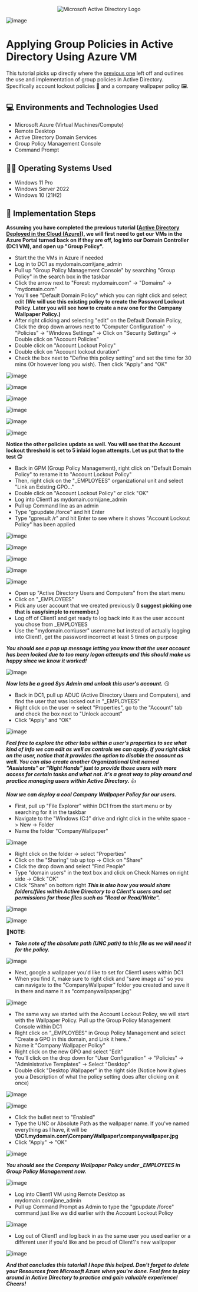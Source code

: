 <p align="center">
<img src="https://i.imgur.com/pU5A58S.png" alt="Microsoft Active Directory Logo"/>
</p>

![image](https://github.com/user-attachments/assets/0d08fdec-00b1-4b18-a9fe-1e0aa6d5b572)


<h1>Applying Group Policies in Active Directory Using Azure VM</h1>
This tutorial picks up directly where the <a href="https://github.com/JoshuaSchlegel/configure-ad">previous one</a> left off and outlines the use and implementation of group policies in Active Directory. Specifically account lockout policies 🔐 and a company wallpaper policy 🖼️. 

<h2>💻 Environments and Technologies Used</h2>

- Microsoft Azure (Virtual Machines/Compute)
- Remote Desktop
- Active Directory Domain Services
- Group Policy Management Console
- Command Prompt

<h2>👨‍💻 Operating Systems Used </h2>

- Windows 11 Pro
- Windows Server 2022
- Windows 10 (21H2)

<h2>🧰 Implementation Steps</h2>

**Assuming you have completed the previous tutorial (<a href="https://github.com/JoshuaSchlegel/configure-ad">Active Directory Deployed in the Cloud (Azure)</a>), we will first need to get our VMs in the Azure Portal turned back on if they are off, log into our Domain Controller (DC1 VM), and open up "Group Policy".**

- Start the the VMs in Azure if needed
- Log in to DC1 as mydomain.com\jane_admin
- Pull up "Group Policy Management Console" by searching "Group Policy" in the search box in the taskbar
- Click the arrow next to "Forest: mydomain.com" -> "Domains" -> "mydomain.com"
- You'll see "Default Domain Policy" which you can right click and select edit **(We will use this existing policy to create the Password Lockout Policy. Later you will see how to create a new one for the Company Wallpaper Policy.)**
- After right clicking and selecting "edit" on the Default Domain Policy, Click the drop down arrows next to "Computer Configuration" -> "Policies" -> "Windows Settings" -> Click on "Security Settings" -> Double click on "Account Policies"
- Double click on "Account Lockout Policy"
- Double click on "Account lockout duration"
- Check the box next to "Define this policy setting" and set the time for 30 mins (Or however long you wish). Then click "Apply" and "OK"



![image](https://github.com/user-attachments/assets/28668c5e-79d4-4234-a8ab-4fd63f697b83)

![image](https://github.com/user-attachments/assets/eeeab035-0c87-4790-b51e-17d3616760b2)

![image](https://github.com/user-attachments/assets/870fbe89-b26d-4f82-81ad-7f8c357a86e1)

![image](https://github.com/user-attachments/assets/fded6875-c3be-44f3-9b3b-b6f8708817ac)

![image](https://github.com/user-attachments/assets/6e6da7cb-8f65-4978-b28f-487dcac3f59a)

![image](https://github.com/user-attachments/assets/4c1f96fe-1f4d-4cd7-9ca7-e0dacf49d736)

**Notice the other policies update as well. You will see that the Account lockout threshold is set to 5 inlaid logon attempts. Let us put that to the test 🙃**

- Back in GPM (Group Policy Management), right click on "Default Domain Policy" to rename it to "Account Lockout Policy"
- Then, right click on the "_EMPLOYEES" organizational unit and select "Link an Existing GPO..."
- Double click on "Account Lockout Policy" or click "OK"
- Log into Client1 as mydomain.com\jane_admin
- Pull up Command line as an admin
- Type "gpupdate /force" and hit Enter
- Type "gpresult /r"  and hit Enter to see where it shows "Account Lockout Policy" has been applied

![image](https://github.com/user-attachments/assets/cbc19b54-27c0-4bfb-a8c6-5eb44e76b41b)

![image](https://github.com/user-attachments/assets/924cecbb-7149-455f-9b66-70816b780821)

![image](https://github.com/user-attachments/assets/5855ebc4-c875-4381-99c9-bd4ab2155640)

![image](https://github.com/user-attachments/assets/ac8d948d-4a6e-4a3e-bc8b-8c585e933262)

![image](https://github.com/user-attachments/assets/30453ad3-57e0-475c-84d9-f8d74ee0cbc9)

- Open up "Active Directory Users and Computers" from the start menu
- Click on "_EMPLOYEES"
- Pick any user account that we created previously **(I suggest picking one that is easy/simple to remember.)**
- Log off of Client1 and get ready to log back into it as the user account you chose from _EMPLOYEES
- Use the "mydomain.com\user" username but instead of actually logging into Client1, get the password incorrect at least 5 times on purpose

***You should see a pop up message letting you know that the user account has been locked due to too many logon attempts and this should make us happy since we know it worked!***

  ![image](https://github.com/user-attachments/assets/e68f2a9d-c4f1-41ca-bfdc-2e05312715c1)

***Now lets be a good Sys Admin and unlock this user's account.*** 😏

- Back in DC1, pull up ADUC (Active Directory Users and Computers), and find the user that was locked out in "_EMPLOYEES"
- Right click on the user -> select "Properties", go to the "Account" tab and check the box next to "Unlock account"
- Click "Apply" and "OK"

![image](https://github.com/user-attachments/assets/c5d3f441-3b47-4aa5-b0b6-eead1cb33b47)

***Feel free to explore the other tabs within a user's properties to see what kind of info we can edit as well as controls we can apply. If you right click on the user, notice that it provides the option to disable the account as well. You can also create another Organizational Unit named "Assistants" or "Right Hands" just to provide those users with more access for certain tasks and what not. It's a great way to play around and practice managing users within Active Directory.*** 👍

***Now we can deploy a cool Company Wallpaper Policy for our users.***

- First, pull up "File Explorer" within DC1 from the start menu or by searching for it in the taskbar
- Navigate to the "Windows (C:)" drive and right click in the white space -> New -> Folder
- Name the folder "CompanyWallpaper"

![image](https://github.com/user-attachments/assets/243692b3-77a1-4b77-8cce-ce88969f1ede)


- Right click on the folder -> select "Properties"
- Click on the "Sharing" tab up top -> Click on "Share"
- Click the drop down and select "Find People"
- Type "domain users" in the text box and click on Check Names on right side -> Click "OK"
- Click "Share" on bottom right
***This is also how you would share folders/files within Active Directory to a Client's users and set permissions for those files such as "Read or Read/Write".***

![image](https://github.com/user-attachments/assets/1e594a9a-4839-41a6-aa0c-57ad3c5a2053)

![image](https://github.com/user-attachments/assets/b108e833-3911-41c1-9b9f-0df12271310b)

📝**NOTE:**
- ***Take note of the absolute path (UNC path) to this file as we will need it for the policy.***

![image](https://github.com/user-attachments/assets/8a35ef8a-4cce-44fa-addf-010f6b9e422a)

- Next, google a wallpaper you'd like to set for Client1 users within DC1 
- When you find it, make sure to right click and "save image as" so you can navigate to the "CompanyWallpaper" folder you created and save it in there and name it as "companywallpaper.jpg"

![image](https://github.com/user-attachments/assets/ec815f7b-65b4-4589-b6cc-922acca24276)

- The same way we started with the Account Lockout Policy, we will start with the Wallpaper Policy. Pull up the Group Policy Management Console within DC1
- Right click on "_EMPLOYEES" in Group Policy Management and select "Create a GPO in this domain, and Link it here.."
- Name it "Company Wallpaper Policy"
- Right click on the new GPO and select "Edit"
- You'll click on the drop down for "User Configuration" -> "Policies" -> "Administrative Templates" -> Select "Desktop"
- Double click "Desktop Wallpaper" in the right side (Notice how it gives you a Description of what the policy setting does after clicking on it once)

![image](https://github.com/user-attachments/assets/71f917c3-a7f6-4c46-9970-03b9e32bb0ec)

![image](https://github.com/user-attachments/assets/f2610f01-00b3-445a-9a2d-852970519190)

- Click the bullet next to "Enabled"
- Type the UNC or Absolute Path as the wallpaper name. If you've named everything as I have, it will be **\\DC1.mydomain.com\CompanyWallpaper\companywallpaper.jpg**
- Click "Apply" -> "OK"

![image](https://github.com/user-attachments/assets/e67eb65f-1312-4b27-97bc-80a1c0f60f7f)

***You should see the Company Wallpaper Policy under _EMPLOYEES in Group Policy Management now.***

![image](https://github.com/user-attachments/assets/95d5d398-9b1e-4a13-8757-6ea0d65bfeaa)

- Log into Client1 VM using Remote Desktop as mydomain.com\jane_admin
- Pull up Command Prompt as Admin to type the "gpupdate /force" command just like we did earlier with the Account Lockout Policy

![image](https://github.com/user-attachments/assets/563f5b4a-4256-469d-ab79-089d67174659)

- Log out of Client1 and log back in as the same user you used earlier or a different user if you'd like and be proud of Client1's new wallpaper

![image](https://github.com/user-attachments/assets/48a9f6ff-2807-4ba3-95d5-f388a5dce6e7)

 ***And that concludes this tutorial! I hope this helped. Don't forget to delete your Resources from Microsoft Azure when you're done. Feel free to play around in Active Directory to practice and gain valuable experience! Cheers!***
